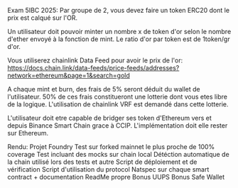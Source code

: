 Exam 5IBC 2025:
Par groupe de 2, vous devez faire un token ERC20 dont le prix est calqué sur l'OR.

Un utilisateur doit pouvoir minter un nombre x de token d'or selon le nombre d'ether envoyé à la fonction de mint.
Le ratio d'or par token est de 1token/gr d'or.

Vous utiliserez chainlink Data Feed pour avoir le prix de l'or:
https://docs.chain.link/data-feeds/price-feeds/addresses?network=ethereum&page=1&search=gold

A chaque mint et burn, des frais de 5% seront déduit du wallet de l'utilisateur. 50% de ces frais constitueront une lotterie dont vous etes libre de la logique. L'utilisation de chainlink VRF est demandé dans cette lotterie.


L'utilisateur doit etre capable de bridger ses token d'Ethereum vers et depuis Binance Smart Chain grace à CCIP.
L'implémentation doit elle rester sur Ethereum.


Rendu:
Projet Foundry
Test sur forked mainnet le plus proche de 100% coverage
Test incluant des mocks sur chain local
Détéction automatique de la chain utilisé lors des tests et autre
Script de déploiement et de vérification
Script d'utilisation du protocol
Natspec sur chaque smart contract + documentation
ReadMe propre
Bonus UUPS
Bonus Safe Wallet